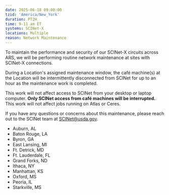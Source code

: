 ```yaml
---
date: 2025-06-18 09:00:00
tzid: 'America/New_York'
duration: PT2H
time: 9-11 am ET
systems: SCINet-X
locations: Multiple
reason: Network Maintenance 
---
```


To maintain the performance and security of our SCINet-X circuits across ARS, we will be performing routine network maintenance at sites with SCINet-X connections.

During a Location's assigned maintenance window, the café machine(s) at the Location will be intermittently disconnected from SCINet for up to an hour as the maintenance work is completed.  
 
This work will not affect access to SCINet from your desktop or laptop computer.  **Only SCINet access from café machines will be interrupted.**  This work will not affect jobs running on Atlas or Ceres.  

If you have any questions or concerns about this maintenance, please reach out to the SCINet team at [SCINet@usda.gov](mailtto:SCINet@usda.gov).

* Auburn, AL
*	Baton Rouge, LA
*	Byron, GA
*	East Lansing, MI
*	Ft. Detrick, MD
*	Ft. Lauderdale, FL
*	Grand Forks, ND
*	Ithaca, NY
*	Manhattan, KS
*	Oxford, MS
*	Peoria, IL
*	Starkville, MS
